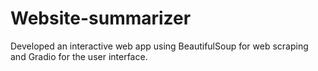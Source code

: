 # Website-summarizer
Developed an interactive web app using BeautifulSoup for web scraping and Gradio for the user interface.
